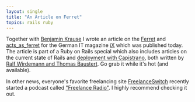 ```yaml
---
layout: single
title: "An Article on Ferret"
topics: rails ruby
---
```

Together with [Benjamin Krause](http://blog.omdb-beta.org) I wrote an article on the [Ferret](http://ferret.davebalmain.com/trac/) and [acts\_as\_ferret](http://projects.jkraemer.net/acts_as_ferret/) for the German IT magazine [iX](http://www.ix.de/) which was published today. The article is part of a Ruby on Rails special which also includes articles on the current state of Rails and [deployment with Capistrano](http://www.heise.de/ix/artikel/2007/11/058), both written by [Ralf Wirdemann and Thomas Baustert](http://www.b-simple.de/). Go grab it while it's hot (and available).

In other news, everyone's favorite freelancing site [FreelanceSwitch](http://freelanceswitch.com) recently started a podcast called ["Freelance Radio"](http://freelanceswitch.com/podcasts). I highly recommend checking it out.